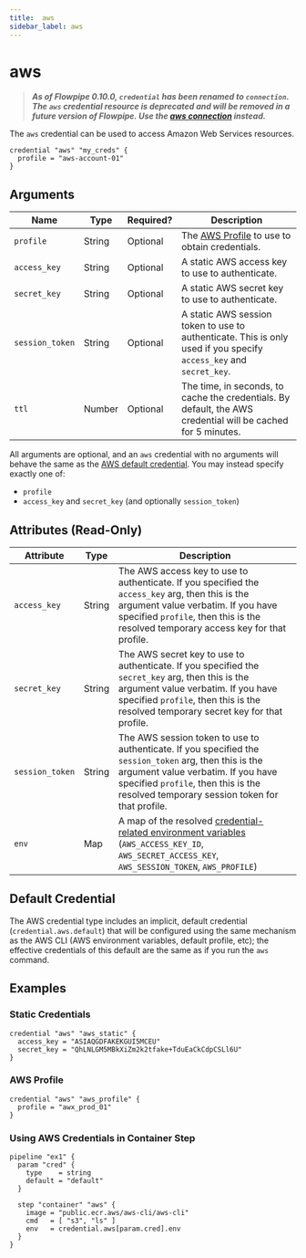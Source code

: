 ```yaml
---
title:  aws
sidebar_label: aws
---
```


# aws

> ***As of Flowpipe 0.10.0, `credential` has been renamed to `connection`.  The `aws` credential resource is deprecated and will be removed in a future version of Flowpipe. Use the [aws connection](/docs/reference/config-files/connection/aws) instead.***

The `aws` credential can be used to access Amazon Web Services resources.

```hcl
credential "aws" "my_creds" {
  profile = "aws-account-01"
}
```

## Arguments

| Name            | Type    | Required?| Description
|-----------------|---------|----------|-------------------
| `profile`       |  String | Optional | The [AWS Profile](https://docs.aws.amazon.com/cli/latest/userguide/cli-configure-files.html) to use to obtain credentials.
| `access_key`    |  String | Optional | A static AWS access key to use to authenticate.
| `secret_key`    |  String | Optional | A static AWS secret key to use to authenticate.
| `session_token` |  String | Optional | A static AWS session token to use to authenticate. This is only used if you specify `access_key` and `secret_key`.
| `ttl`           |  Number | Optional | The time, in seconds, to cache the credentials. By default, the AWS credential will be cached for 5 minutes.

All arguments are optional, and an `aws` credential with no arguments will behave the same as the [AWS default credential](#default-credential). You may instead specify exactly one of:

- `profile`
- `access_key` and `secret_key` (and optionally `session_token`)

## Attributes (Read-Only)

| Attribute       | Type    | Description
|-----------------|---------|-----------------
| `access_key`    |  String | The AWS access key to use to authenticate. If you specified the `access_key` arg, then this is the argument value verbatim. If you have specified `profile`, then this is the resolved temporary access key for that profile.
| `secret_key`    |  String | The AWS secret key to use to authenticate. If you specified the `secret_key` arg, then this is the argument value verbatim. If you have specified `profile`, then this is the resolved temporary secret key for that profile.
| `session_token` |  String | The AWS session token to use to authenticate. If you specified the `session_token` arg, then this is the argument value verbatim. If you have specified `profile`, then this is the resolved temporary session token for that profile.
| `env`           | Map     | A map of the resolved [credential-related environment variables](https://docs.aws.amazon.com/sdk-for-php/v3/developer-guide/guide_credentials_environment.html) (`AWS_ACCESS_KEY_ID`, `AWS_SECRET_ACCESS_KEY`, `AWS_SESSION_TOKEN`, `AWS_PROFILE`)

## Default Credential

The AWS credential type includes an implicit, default credential (`credential.aws.default`) that will be configured using the same mechanism as the AWS CLI (AWS environment variables, default profile, etc); the effective credentials of this default are the same as if you run the `aws` command.

## Examples

### Static Credentials

```hcl
credential "aws" "aws_static" {
  access_key = "ASIAQGDFAKEKGUI5MCEU"
  secret_key = "QhLNLGM5MBkXiZm2k2tfake+TduEaCkCdpCSLl6U"
}
```

### AWS Profile

```hcl
credential "aws" "aws_profile" {
  profile = "awx_prod_01"
}
```

### Using AWS Credentials in Container Step

```hcl
pipeline "ex1" {
  param "cred" {
    type    = string
    default = "default"
  }

  step "container" "aws" {
    image = "public.ecr.aws/aws-cli/aws-cli"
    cmd   = [ "s3", "ls" ]
    env   = credential.aws[param.cred].env
  } 
}
```
